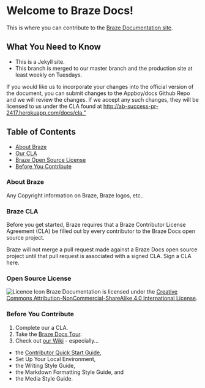 # Welcome to Braze Docs!

This is where you can contribute to the [Braze Documentation site](www.braze.com/docs).

## What You Need to Know

- This is a Jekyll site.
- This branch is merged to our master branch and the production site at least weekly on Tuesdays.

If you would like us to incorporate your changes into the official version of the document, you can submit changes to the Appboy/docs Github Repo and we will review the changes.  If we accept any such changes, they will be licensed to us under the CLA found at http://ab-success-pr-2417.herokuapp.com/docs/cla.”

## Table of Contents
- [About Braze](#about-braze)
- [Our CLA](#braze-cla)
- [Braze Open Source License](#open-source-license)
- [Before You Contribute](#before-you-contribute)


### About Braze
Any Copyright information on Braze, Braze logos, etc..

### Braze CLA
Before you get started, Braze requires that a Braze Contributor License Agreement (CLA) be filled out by every contributor to the Braze Docs open source project.

Braze will not merge a pull request made against a Braze Docs open source project until that pull request is associated with a signed CLA. Sign a CLA here.

### Open Source License

![Licence Icon](https://github.com/Appboy/braze-docs/blob/master/assets/img/github/ccimg.png) Braze Documentation is licensed under the [Creative Commons Attribution-NonCommercial-ShareAlike 4.0 International License](https://creativecommons.org/licenses/by-nc-sa/4.0/).

### Before You Contribute
1. Complete our a CLA.
2. Take the [Braze Docs Tour](www.braze.com/docs/tour).
3. Check out [our Wiki](https://github.com/Appboy/braze-docs/wiki) - especially…
  - the [Contributor Quick Start Guide](https://github.com/Appboy/braze-docs/wiki/Contributor-Quick-Start-Guide),
  - Set Up Your Local Environment,
  - the Writing Style Guide,  
  - the Markdown Formatting Style Guide, and
  - the Media Style Guide.
